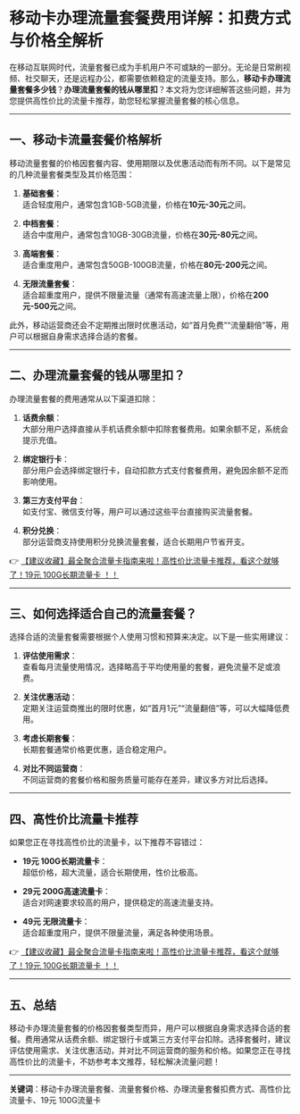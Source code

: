 # 移动卡办理流量套餐费用详解：扣费方式与价格全解析

在移动互联网时代，流量套餐已成为手机用户不可或缺的一部分。无论是日常刷视频、社交聊天，还是远程办公，都需要依赖稳定的流量支持。那么，**移动卡办理流量套餐多少钱**？**办理流量套餐的钱从哪里扣**？本文将为您详细解答这些问题，并为您提供高性价比的流量卡推荐，助您轻松掌握流量套餐的核心信息。

---

## 一、移动卡流量套餐价格解析

移动流量套餐的价格因套餐内容、使用期限以及优惠活动而有所不同。以下是常见的几种流量套餐类型及其价格范围：

1. **基础套餐**：  
   适合轻度用户，通常包含1GB-5GB流量，价格在**10元-30元**之间。

2. **中档套餐**：  
   适合中度用户，通常包含10GB-30GB流量，价格在**30元-80元**之间。

3. **高端套餐**：  
   适合重度用户，通常包含50GB-100GB流量，价格在**80元-200元**之间。

4. **无限流量套餐**：  
   适合超重度用户，提供不限量流量（通常有高速流量上限），价格在**200元-500元**之间。

此外，移动运营商还会不定期推出限时优惠活动，如“首月免费”“流量翻倍”等，用户可以根据自身需求选择合适的套餐。

---

## 二、办理流量套餐的钱从哪里扣？

办理流量套餐的费用通常从以下渠道扣除：

1. **话费余额**：  
   大部分用户选择直接从手机话费余额中扣除套餐费用。如果余额不足，系统会提示充值。

2. **绑定银行卡**：  
   部分用户会选择绑定银行卡，自动扣款方式支付套餐费用，避免因余额不足而影响使用。

3. **第三方支付平台**：  
   如支付宝、微信支付等，用户可以通过这些平台直接购买流量套餐。

4. **积分兑换**：  
   部分运营商支持使用积分兑换流量套餐，适合长期用户节省开支。

👉 [【建议收藏】最全聚合流量卡指南来啦！高性价比流量卡推荐，看这个就够了！19元 100G长期流量卡 ！！](https://bit.ly/Liuliangka)

---

## 三、如何选择适合自己的流量套餐？

选择合适的流量套餐需要根据个人使用习惯和预算来决定。以下是一些实用建议：

1. **评估使用需求**：  
   查看每月流量使用情况，选择略高于平均使用量的套餐，避免流量不足或浪费。

2. **关注优惠活动**：  
   定期关注运营商推出的限时优惠，如“首月1元”“流量翻倍”等，可以大幅降低费用。

3. **考虑长期套餐**：  
   长期套餐通常价格更优惠，适合稳定用户。

4. **对比不同运营商**：  
   不同运营商的套餐价格和服务质量可能存在差异，建议多方对比后选择。

---

## 四、高性价比流量卡推荐

如果您正在寻找高性价比的流量卡，以下推荐不容错过：

- **19元 100G长期流量卡**：  
   超低价格，超大流量，适合长期使用，性价比极高。

- **29元 200G高速流量卡**：  
   适合对网速要求较高的用户，提供稳定的高速流量支持。

- **49元 无限流量卡**：  
   适合超重度用户，提供不限量流量，满足各种使用场景。

👉 [【建议收藏】最全聚合流量卡指南来啦！高性价比流量卡推荐，看这个就够了！19元 100G长期流量卡 ！！](https://bit.ly/Liuliangka)

---

## 五、总结

移动卡办理流量套餐的价格因套餐类型而异，用户可以根据自身需求选择合适的套餐。费用通常从话费余额、绑定银行卡或第三方支付平台扣除。选择套餐时，建议评估使用需求、关注优惠活动，并对比不同运营商的服务和价格。如果您正在寻找高性价比的流量卡，不妨参考本文推荐，轻松解决流量问题！

---

**关键词**：移动卡办理流量套餐、流量套餐价格、办理流量套餐扣费方式、高性价比流量卡、19元 100G流量卡